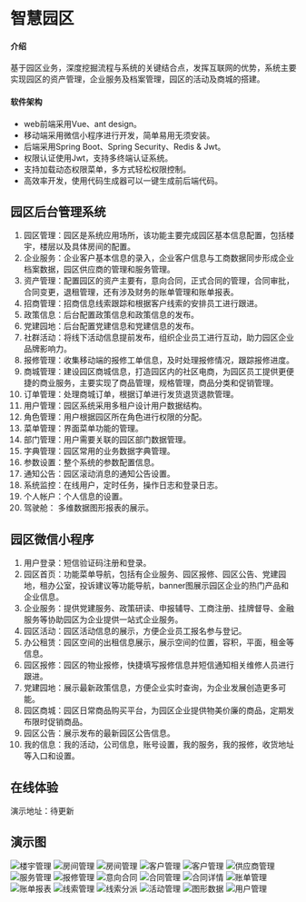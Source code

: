 # 智慧园区

#### 介绍
基于园区业务，深度挖掘流程与系统的关键结合点，发挥互联网的优势，系统主要实现园区的资产管理，企业服务及档案管理，园区的活动及商城的搭建。

#### 软件架构
* web前端采用Vue、ant design。
* 移动端采用微信小程序进行开发，简单易用无须安装。
* 后端采用Spring Boot、Spring Security、Redis & Jwt。
* 权限认证使用Jwt，支持多终端认证系统。
* 支持加载动态权限菜单，多方式轻松权限控制。
* 高效率开发，使用代码生成器可以一键生成前后端代码。


## 园区后台管理系统

1.  园区管理：园区是系统应用场所，该功能主要完成园区基本信息配置，包括楼宇，楼层以及具体房间的配置。
2.  企业服务：企业客户基本信息的录入，企业客户信息与工商数据同步形成企业档案数据，园区供应商的管理和服务管理。
3.  资产管理：配置园区的资产主要有，意向合同，正式合同的管理，合同审批，合同变更，退租管理，还有涉及财务的账单管理和账单报表。
4.  招商管理：招商信息线索跟踪和根据客户线索的安排员工进行跟进。
5.  政策信息：后台配置政策信息和政策信息的发布。
6.  党建园地：后台配置党建信息和党建信息的发布。
7.  社群活动：将线下活动信息提前发布，组织企业员工进行互动，助力园区企业品牌影响力。
8.  报修管理：收集移动端的报修工单信息，及时处理报修情况，跟踪报修进度。
9.  商城管理：建设园区商城信息，打造园区内的社区电商，为园区员工提供更便捷的商业服务，主要实现了商品管理，规格管理，商品分类和促销管理。
10. 订单管理：处理商城订单，根据订单进行发货退货退款管理。
11. 用户管理：园区系统采用多租户设计用户数据结构。
12. 角色管理：用户根据园区所在角色进行权限的分配。
13. 菜单管理：界面菜单功能的管理。
14. 部门管理：用户需要关联的园区部门数据管理。
15. 字典管理：园区常用的业务数据字典管理。
16. 参数设置：整个系统的参数配置信息。
17. 通知公告：园区滚动消息的通知公告设置。
18. 系统监控：在线用户，定时任务，操作日志和登录日志。
19. 个人帐户：个人信息的设置。
20. 驾驶舱：  多维数据图形报表的展示。


## 园区微信小程序

1.  用户登录：短信验证码注册和登录。
2.  园区首页：功能菜单导航，包括有企业服务、园区报修、园区公告、党建园地，租办公室，投诉建议等功能导航，banner图展示园区企业的热门产品和企业信息。
3.  企业服务：提供党建服务、政策研读、申报辅导、工商注册、挂牌督导、金融服务等协助园区为企业提供一站式企业服务。
4.  园区活动：园区活动信息的展示，方便企业员工报名参与登记。
5.  办公租赁：园区空间的出租信息展示，展示空间的位置，容积，平面，租金等信息。
6.  园区报修：园区的物业报修，快捷填写报修信息并短信通知相关维修人员进行跟进。
7.  党建园地：展示最新政策信息，方便企业实时查询，为企业发展创造更多可能。
8.  园区商城：园区日常商品购买平台，为园区企业提供物美价廉的商品，定期发布限时促销商品。
9.  园区公告：展示发布的最新园区公告信息。
10. 我的信息：我的活动，公司信息，账号设置，我的服务，我的报修，收货地址等入口和设置。


## 在线体验

演示地址：待更新

## 演示图

![楼宇管理](https://images.gitee.com/uploads/images/2021/0220/162214_f335894e_2336929.png "楼宇管理.png")
![房间管理](https://images.gitee.com/uploads/images/2021/0220/162256_97c1dedf_2336929.png "房间管理.png")
![房间管理](https://images.gitee.com/uploads/images/2021/0220/162316_d0dcfe0f_2336929.png "房间管理-空间列表.png")
![客户管理](https://images.gitee.com/uploads/images/2021/0220/162343_93e9cbdb_2336929.png "企业服务-客户管理.png")
![客户管理](https://images.gitee.com/uploads/images/2021/0220/162428_27f74f46_2336929.png "企业服务-客户管理-编辑.png")
![供应商管理](https://images.gitee.com/uploads/images/2021/0220/162402_4e62c143_2336929.png "企业服务-供应商管理.png")
![服务管理](https://images.gitee.com/uploads/images/2021/0220/162508_9cde4862_2336929.png "企业服务-服务管理.png")
![报修管理](https://images.gitee.com/uploads/images/2021/0220/162548_40a9af42_2336929.png "报修管理-工单管理.png")
![意向合同](https://images.gitee.com/uploads/images/2021/0220/162635_f1b78d30_2336929.png "资产管理-意向合同.png")
![合同管理](https://images.gitee.com/uploads/images/2021/0220/162651_c45fe3b1_2336929.png "资产管理-合同管理.png")
![合同详情](https://images.gitee.com/uploads/images/2021/0220/162706_fe86ad60_2336929.png "资产管理-合同详情.png")
![账单管理](https://images.gitee.com/uploads/images/2021/0220/162723_d1df3303_2336929.png "资产管理-账单管理.png")
![账单报表](https://images.gitee.com/uploads/images/2021/0220/162741_79dfc0d6_2336929.png "资产管理-账单报表.png")
![线索管理](https://images.gitee.com/uploads/images/2021/0220/162805_73e62f60_2336929.png "招商管理-线索管理.png")
![线索分派](https://images.gitee.com/uploads/images/2021/0220/162820_7f703795_2336929.png "招商管理-线索分派.png")
![活动管理](https://images.gitee.com/uploads/images/2021/0220/162842_e83f88c3_2336929.png "社群活动-活动管理.png")
![图形数据](https://images.gitee.com/uploads/images/2021/0220/162858_9f322544_2336929.png "园区管理.png")
![用户管理](https://images.gitee.com/uploads/images/2021/0220/162928_228978d0_2336929.png "用户管理.png")




  
